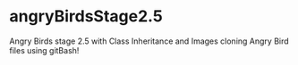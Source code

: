 # angryBirdsStage2.5
Angry Birds stage 2.5 with Class Inheritance and Images
cloning Angry Bird files using gitBash!